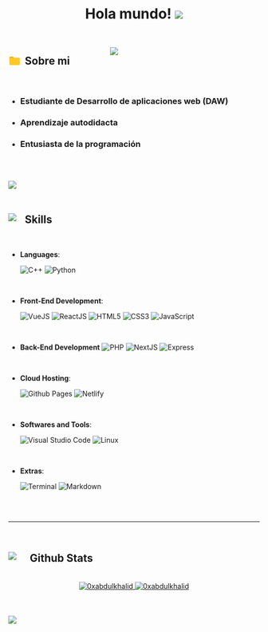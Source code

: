 
<h1 align="center"><b>Hola mundo! </b><img src="https://media.giphy.com/media/hvRJCLFzcasrR4ia7z/giphy.gif" width="35"></h1>


<br>



<picture> <img align="right" src="https://raw.githubusercontent.com/sempereluismi/sempereluismi/master/assets/patito.gif" width = 300px></picture>
	


## <div style="display: flex; gap: 0.5rem;"> <img src="https://raw.githubusercontent.com/sempereluismi/sempereluismi/master/assets/carpeta.gif" width ="25"><b> Sobre mi </b> </div>


<br>

<ul>
    <li><h3>Estudiante de Desarrollo de aplicaciones web (DAW)</h3></li>
    <li><h3>Aprendizaje autodidacta</h3></li>
    <li><h3>Entusiasta de la programación</h3></li>
</ul>

<br><br>

<img src="https://user-images.githubusercontent.com/73097560/115834477-dbab4500-a447-11eb-908a-139a6edaec5c.gif"><br><br>

## <div style="display: flex; gap: 0.5rem;"> <img src="https://media2.giphy.com/media/QssGEmpkyEOhBCb7e1/giphy.gif?cid=ecf05e47a0n3gi1bfqntqmob8g9aid1oyj2wr3ds3mg700bl&rid=giphy.gif" width ="25"><b> Skills</b> </div>
<br>

<p align="center">

- **Languages**:
    

    ![C++](https://img.shields.io/badge/C++%20-%2300599C.svg?style=for-the-badge&logo=c%2B%2B&logoColor=white)
    ![Python](https://img.shields.io/badge/Python%20-%2314354C.svg?style=for-the-badge&logo=python&logoColor=white)

<br>   
    
- **Front-End Development**:

   ![VueJS](https://img.shields.io/badge/Vue.js-38B27B?style=for-the-badge&logo=vuedotjs&logoColor=white)
   ![ReactJS](https://img.shields.io/badge/ReactJS%20-%23F7DF1E.svg?style=for-the-badge&logo=React&logoColor=white&color=43c6f7)
   ![HTML5](https://img.shields.io/badge/HTML5%20-%23E34F26.svg?style=for-the-badge&logo=html5&logoColor=white)
   ![CSS3](https://img.shields.io/badge/CSS%20-%231572B6.svg?style=for-the-badge&logo=css3&logoColor=white)
   ![JavaScript](https://img.shields.io/badge/JavaScript%20-%23F7DF1E.svg?style=for-the-badge&logo=javascript&logoColor=black)


<br>

- **Back-End Development**
  ![PHP](https://img.shields.io/badge/PHP%20-%23F7DF1E.svg?style=for-the-badge&logo=php&logoColor=white&color=7a86b8)
  ![NextJS](https://img.shields.io/badge/NextJS%20-%23F7DF1E.svg?style=for-the-badge&logo=Next.js&logoColor=white&color=black)
  ![Express](https://img.shields.io/badge/Express%20-%23F7DF1E.svg?style=for-the-badge&logo=Express&logoColor=white&color=black)
  
  

<br>

- **Cloud Hosting**:

    ![Github Pages](https://img.shields.io/badge/GitHub%20Pages-%23327FC7.svg?style=for-the-badge&logo=github&logoColor=white)
    ![Netlify](https://img.shields.io/badge/Netlify-4a9dbe?style=for-the-badge&logo=netlify&logoColor=white)
    
<br>

- **Softwares and Tools**:

    
    ![Visual Studio Code](https://img.shields.io/badge/Visual%20Studio%20Code-0078d7.svg?style=for-the-badge&logo=visual-studio-code&logoColor=white)
    ![Linux](https://img.shields.io/badge/Linux-FCC624?style=for-the-badge&logo=linux&logoColor=black) 

<br>

- **Extras**:

    ![Terminal](https://img.shields.io/badge/Terminal-%23054020?style=for-the-badge&logo=gnu-bash&logoColor=white)
    ![Markdown](https://img.shields.io/badge/markdown-%23000000.svg?style=for-the-badge&logo=markdown&logoColor=white)   


</p>

<br>
<br>

-----

<br>


## <div style="display: flex; gap: 0.5rem;"> <img src="https://media.giphy.com/media/iY8CRBdQXODJSCERIr/giphy.gif" width="35"><b> Github Stats </b> </div>
<br>

<div align="center">
<a href="https://github.com/sempereluismi/">
    <img src="https://github-readme-stats.vercel.app/api?username=sempereluismi&theme=dark&show_icons=true" width="375"  alt="0xabdulkhalid"/>
    <img src="https://github-readme-stats.vercel.app/api/top-langs?username=sempereluismi&show_icons=true&locale=en&layout=compact&theme=dark&show_icons=true" width="375"  alt="0xabdulkhalid"/>

</a>
</div>

<br>
<br>
<br>

<img src="https://user-images.githubusercontent.com/73097560/115834477-dbab4500-a447-11eb-908a-139a6edaec5c.gif">
